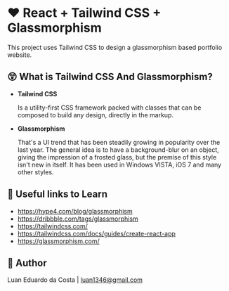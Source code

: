 # :heart: React + Tailwind CSS + Glassmorphism

This project uses Tailwind CSS to design a glassmorphism based portfolio website.

## :astonished: What is Tailwind CSS And Glassmorphism?

- **Tailwind CSS**

  Is a utility-first CSS framework packed with classes that can be composed to build any design, directly in the markup.

- **Glassmorphism**

  That's a UI trend that has been steadily growing in popularity over the last year. The general idea is to have a background-blur on an object, giving the impression of a frosted glass, but the premise of this style isn't new in itself. It has been used in Windows VISTA, iOS 7 and many other styles.

## :link: Useful links to Learn

- https://hype4.com/blog/glassmorphism
- https://dribbble.com/tags/glassmorphism
- https://tailwindcss.com/
- https://tailwindcss.com/docs/guides/create-react-app
- https://glassmorphism.com/

## :man: Author

Luan Eduardo da Costa | luan1346@gmail.com
